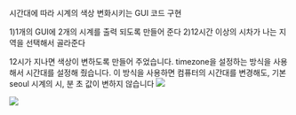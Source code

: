 시간대에 따라 시계의 색상 변화시키는 GUI 코드 구현

1)1개의 GUI에 2개의 시계를 출력 되도록 만들어 준다
2)12시간 이상의 시차가 나는 지역을 선택해서 골라준다

12시가 지나면 색상이 변하도록 만들어 주었습니다.  timezone을 설정하는 방식을 사용해서 시간대를 설정해 줬습니다.
이 방식을 사용하면 컴퓨터의 시간대를 변경해도, 기본 seoul 시계의 시, 분 초 값이 변하지 않습니다
<img src = "https://user-images.githubusercontent.com/34640735/73612039-7d6c2980-462b-11ea-84fa-dfa650d4d9a2.png"> </img>

<img src = "https://user-images.githubusercontent.com/34640735/73612043-8ceb7280-462b-11ea-9ae6-1433c5054fcb.png"> </img>
